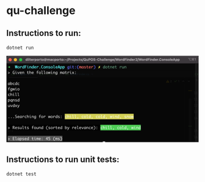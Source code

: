# qu-challenge

## Instructions to run:

```
dotnet run
```

![alt text](https://raw.githubusercontent.com/dilterporto/qu-challenge/main/WordFinder.ConsoleApp/Assets/Screen%20Shot%202021-07-19%20at%201.55.15%20PM.png)

## Instructions to run unit tests:

```
dotnet test
```
